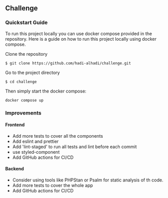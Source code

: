 ## Challenge


### Quickstart Guide
To run this project locally you can use docker compose provided in the repository. Here is a guide on how to run this project locally using docker compose.


Clone the repository
```
$ git clone https://github.com/hadi-alhadi/challenge.git
```

Go to the project directory
```
$ cd challenge
```

Then simply start the docker compose:
```
docker compose up
 ```


### Improvements

#### Frontend
- Add more tests to cover all the components
- Add eslint and prettier
- Add 'lint-staged' to run all tests and lint before each commit
- use styled-component
- Add GitHub actions for CI/CD

#### Backend
- Consider using tools like PHPStan or Psalm for static analysis of th code.
- Add more tests to cover the whole app
- Add GitHub actions for CI/CD


